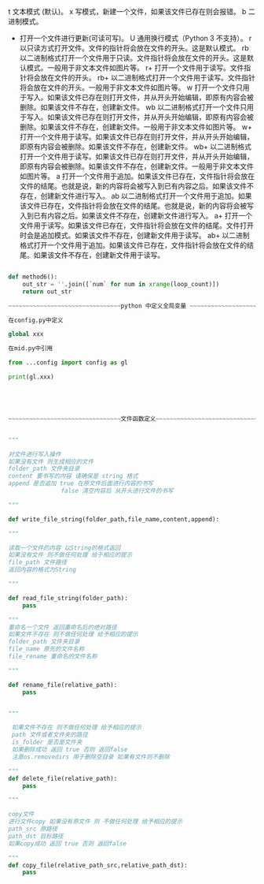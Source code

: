 t	文本模式 (默认)。
x	写模式，新建一个文件，如果该文件已存在则会报错。
b	二进制模式。
+	打开一个文件进行更新(可读可写)。
U	通用换行模式（Python 3 不支持）。
r	以只读方式打开文件。文件的指针将会放在文件的开头。这是默认模式。
rb	以二进制格式打开一个文件用于只读。文件指针将会放在文件的开头。这是默认模式。一般用于非文本文件如图片等。
r+	打开一个文件用于读写。文件指针将会放在文件的开头。
rb+	以二进制格式打开一个文件用于读写。文件指针将会放在文件的开头。一般用于非文本文件如图片等。
w	打开一个文件只用于写入。如果该文件已存在则打开文件，并从开头开始编辑，即原有内容会被删除。如果该文件不存在，创建新文件。
wb	以二进制格式打开一个文件只用于写入。如果该文件已存在则打开文件，并从开头开始编辑，即原有内容会被删除。如果该文件不存在，创建新文件。一般用于非文本文件如图片等。
w+	打开一个文件用于读写。如果该文件已存在则打开文件，并从开头开始编辑，即原有内容会被删除。如果该文件不存在，创建新文件。
wb+	以二进制格式打开一个文件用于读写。如果该文件已存在则打开文件，并从开头开始编辑，即原有内容会被删除。如果该文件不存在，创建新文件。一般用于非文本文件如图片等。
a	打开一个文件用于追加。如果该文件已存在，文件指针将会放在文件的结尾。也就是说，新的内容将会被写入到已有内容之后。如果该文件不存在，创建新文件进行写入。
ab	以二进制格式打开一个文件用于追加。如果该文件已存在，文件指针将会放在文件的结尾。也就是说，新的内容将会被写入到已有内容之后。如果该文件不存在，创建新文件进行写入。
a+	打开一个文件用于读写。如果该文件已存在，文件指针将会放在文件的结尾。文件打开时会是追加模式。如果该文件不存在，创建新文件用于读写。
ab+	以二进制格式打开一个文件用于追加。如果该文件已存在，文件指针将会放在文件的结尾。如果该文件不存在，创建新文件用于读写。
~~~~~~~~~~~~~~~~~~~~~~~~~~~~~~~~python 中的 stringBuffer~~~~~~~~~~~~~~~~~~~~~~~~~~~~~~~~~~~~~

def method6():
    out_str = ''.join([`num` for num in xrange(loop_count)])
    return out_str

~~~~~~~~~~~~~~~~~~~~~~~~~~~~~~~~python 中定义全局变量 ~~~~~~~~~~~~~~~~~~~~~~~~~~~~~~~~~~~~~~~~

在config.py中定义

global xxx

在mid.py中引用

from ...config import config as gl

print(gl.xxx)





~~~~~~~~~~~~~~~~~~~~~~~~~~~~~~~~文件函数定义~~~~~~~~~~~~~~~~~~~~~~~~~~~~~~~~~~~~~~~~~~~~~~~~~~


"""

对文件进行写入操作
如果没有文件 则生成相应的文件
folder_path 文件夹目录
content 要书写的内容 请确保是 string 格式
append 是否追加 true 在原文件后面进行内容的书写 
               false 清空内容后 从开头进行文件的书写

"""

def write_file_string(folder_path,file_name,content,append):

"""

读取一个文件的内容 以String的格式返回
如果没有文件 则不做任何处理 给于相应的提示
file_path 文件路径
返回内容的格式为String

"""

def read_file_string(folder_path):
	pass

"""
重命名一个文件 返回重命名后的绝对路径
如果文件不存在 则不做任何处理 给予相应的提示
folder_path 文件夹目录
file_name 原先的文件名称
file_rename 重命名的文件名称

"""

def rename_file(relative_path):
	pass


"""

 如果文件不存在 则不做任何处理 给予相应的提示
 path 文件或者文件夹的路径 
 is_folder 是否是文件夹
 如果删除成功 返回 true 否则 返回false
 注意os.removedirs 用于删除空目录 如果有文件则不删除

"""
def delete_file(relative_path):
	pass

"""

copy文件
进行文件copy 如果没有原文件 则 不做任何处理 给予相应的提示
path_src 原路径 
path_dst 目标路径
如果copy成功 返回 true 否则 返回false

"""
def copy_file(relative_path_src,relative_path_dst):
	pass


	